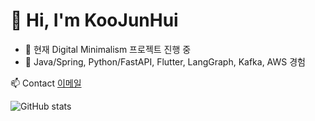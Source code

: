 # 👋 Hi, I'm KooJunHui

- 🔭 현재 Digital Minimalism 프로젝트 진행 중
- 🌱 Java/Spring, Python/FastAPI, Flutter, LangGraph, Kafka, AWS 경험

📫 Contact
[이메일](mailto:junhui9789@gmail.com)

![GitHub stats](https://github-readme-stats.vercel.app/api?username=Koojunhui&show_icons=true&theme=radical)

